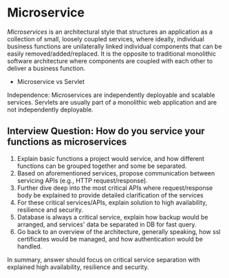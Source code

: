 # Microservice

*Microservices* is an architectural style that structures an application as a collection of small, loosely coupled services, where ideally, individual business functions are unilaterally linked individual components that can be easily removed/added/replaced.
It is the opposite to traditional monolithic software architecture where components are coupled with each other to deliver a business function.

* Microservice vs Servlet

Independence: Microservices are independently deployable and scalable services. Servlets are usually part of a monolithic web application and are not independently deployable.

## Interview Question: How do you service your functions as microservices

1. Explain basic functions a project would service, and how different functions can be grouped together and some be separated.
2. Based on aforementioned services, propose communication between servicing APIs (e.g., HTTP request/response).
3. Further dive deep into the most critical APIs where request/response body be explained to provide detailed clarification of the services
4. For these critical services/APIs, explain solution to high availability, resilience and security.
5. Database is always a critical service, explain how backup would be arranged, and services' data be separated in DB for fast query.
6. Go back to an overview of the architecture, generally speaking, how ssl certificates would be managed, and how authentication would be handled.

In summary, answer should focus on critical service separation with explained high availability, resilience and security.